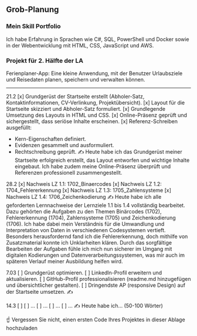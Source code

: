 ## Grob-Planung
### Mein Skill Portfolio
Ich habe Erfahrung in Sprachen wie C#, SQL, PowerShell und Docker sowie in der Webentwicklung mit HTML, CSS, JavaScript und AWS.

### Projekt für 2. Hälfte der LA
Ferienplaner-App: Eine kleine Anwendung, mit der Benutzer Urlaubsziele und Reisedaten planen, speichern und verwalten können.

---

21.2
[x] Grundgerüst der Startseite erstellt (Abholer-Satz, Kontaktinformationen, CV-Verlinkung, Projektübersicht).
[x] Layout für die Startseite skizziert und Abholer-Satz formuliert.
[x] Grundlegende Umsetzung des Layouts in HTML und CSS.
[x] Online-Präsenz geprüft und sichergestellt, dass seriöse Inhalte erscheinen.
[x] Referenz-Schreiben ausgefüllt:
  - Kern-Eigenschaften definiert.
  - Evidenzen gesammelt und ausformuliert.
  - Rechtschreibung geprüft.
✍️ Heute habe ich das Grundgerüst meiner Startseite erfolgreich erstellt, das Layout entworfen und wichtige Inhalte eingebaut. Ich habe zudem meine Online-Präsenz überprüft und Referenzen professionell zusammengestellt.

28.2
[x] Nachweis LZ 1.1: 1702_Binaercodes
[x] Nachweis LZ 1.2: 1704_Fehlererkennung
[x] Nachweis LZ 1.3: 1705_Zahlensysteme
[x] Nachweis LZ 1.4: 1706_Zeichenkodierung
✍️ Heute habe ich alle geforderten Lernnachweise der Lernziele 1.1 bis 1.4 vollständig bearbeitet. Dazu gehörten die Aufgaben zu den Themen Binärcodes (1702), Fehlererkennung (1704), Zahlensysteme (1705) und Zeichenkodierung (1706). Ich habe dabei mein Verständnis für die Umwandlung und Interpretation von Daten in verschiedenen Codesystemen vertieft. Besonders herausfordernd fand ich die Fehlererkennung, doch mithilfe von Zusatzmaterial konnte ich Unklarheiten klären. Durch das sorgfältige Bearbeiten der Aufgaben fühle ich mich nun sicherer im Umgang mit digitalen Kodierungen und Datenverarbeitungssystemen, was mir auch im späteren Verlauf meiner Ausbildung helfen wird.

7.03
[ ] Grundgerüst optimieren.
[ ] LinkedIn-Profil erweitern und aktualisieren.
[ ] GitHub-Profil professionalisieren (readme.md hinzugefügen und übersichtlicher gestalten).
[ ] Dringendste AP (responsive Design) auf der Startseite umsetzen.
✍️


14.3
[ ]
[ ] ...
[ ] ...
[ ] ...
[ ] ...
✍️ Heute habe ich... (50-100 Wörter)

☝️ Vergessen Sie nicht, einen ersten Code Ihres Projektes in dieser Ablage hochzuladen
